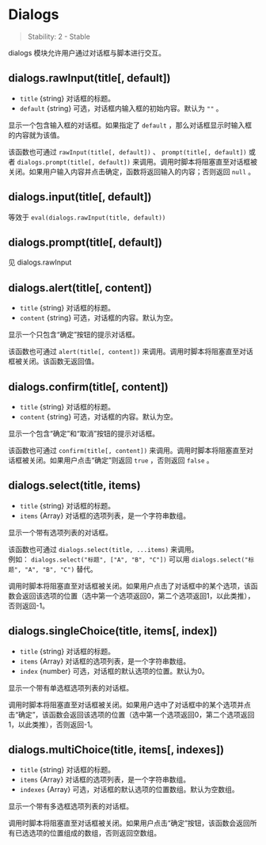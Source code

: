 # Dialogs

> Stability: 2 - Stable

dialogs 模块允许用户通过对话框与脚本进行交互。

## dialogs.rawInput(title[, default])
*  `title` {string} 对话框的标题。
*  `default` {string} 可选，对话框内输入框的初始内容。默认为 `""` 。

显示一个包含输入框的对话框。如果指定了 `default` ，那么对话框显示时输入框的内容就为该值。

该函数也可通过 `rawInput(title[, default])` 、 `prompt(title[, default])` 或者 `dialogs.prompt(title[, default])` 来调用。调用时脚本将阻塞直至对话框被关闭。如果用户输入内容并点击确定，函数将返回输入的内容；否则返回 `null` 。

## dialogs.input(title[, default])
等效于 `eval(dialogs.rawInput(title, default))` 

## dialogs.prompt(title[, default])
见 dialogs.rawInput

## dialogs.alert(title[, content])
*  `title` {string} 对话框的标题。
*  `content` {string} 可选，对话框的内容。默认为空。

显示一个只包含“确定”按钮的提示对话框。

该函数也可通过 `alert(title[, content])` 来调用。调用时脚本将阻塞直至对话框被关闭。该函数无返回值。

## dialogs.confirm(title[, content])
*  `title` {string} 对话框的标题。
*  `content` {string} 可选，对话框的内容。默认为空。

显示一个包含“确定”和“取消”按钮的提示对话框。

该函数也可通过 `confirm(title[, content])` 来调用。调用时脚本将阻塞直至对话框被关闭。如果用户点击“确定”则返回 `true` ，否则返回 `false` 。

## dialogs.select(title, items)
*  `title` {string} 对话框的标题。
*  `items` {Array} 对话框的选项列表，是一个字符串数组。

显示一个带有选项列表的对话框。

该函数也可通过 `dialogs.select(title, ...items)` 来调用。  
例如： `dialogs.select("标题", ["A", "B", "C"])` 可以用  `dialogs.select("标题", "A", "B", "C")` 替代。

调用时脚本将阻塞直至对话框被关闭。如果用户点击了对话框中的某个选项，该函数会返回该选项的位置（选中第一个选项返回0，第二个选项返回1，以此类推），否则返回-1。

## dialogs.singleChoice(title, items[, index])
*  `title` {string} 对话框的标题。
*  `items` {Array} 对话框的选项列表，是一个字符串数组。
*  `index` {number} 可选，对话框的默认选项的位置。默认为0。

显示一个带有单选框选项列表的对话框。

调用时脚本将阻塞直至对话框被关闭。如果用户选中了对话框中的某个选项并点击“确定”，该函数会返回该选项的位置（选中第一个选项返回0，第二个选项返回1，以此类推），否则返回-1。

## dialogs.multiChoice(title, items[, indexes])
*  `title` {string} 对话框的标题。
*  `items` {Array} 对话框的选项列表，是一个字符串数组。
*  `indexes` {Array} 可选，对话框的默认选项的位置数组。默认为空数组。

显示一个带有多选框选项列表的对话框。

调用时脚本将阻塞直至对话框被关闭。如果用户点击“确定”按钮，该函数会返回所有已选选项的位置组成的数组，否则返回空数组。
